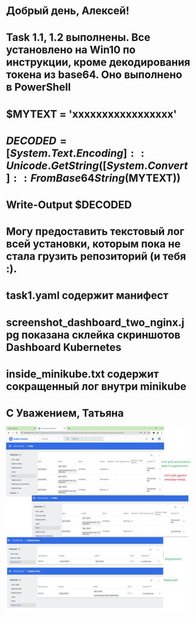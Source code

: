 # Добрый день, Алексей! 
# Task 1.1, 1.2 выполнены. Все установлено на Win10 по инструкции, кроме декодирования токена из base64. Оно выполнено в PowerShell  
# $MYTEXT = 'xxxxxxxxxxxxxxxxx'
# $DECODED = [System.Text.Encoding]::Unicode.GetString([System.Convert]::FromBase64String($MYTEXT))
# Write-Output $DECODED
# Могу предоставить текстовый лог всей установки, которым пока не стала грузить репозиторий (и тебя :).
# 
# task1.yaml  содержит манифест
# screenshot_dashboard_two_nginx.jpg показана склейка скриншотов Dashboard Kubernetes
# inside_minikube.txt содержит сокращенный лог внутри minikube
#
# С Уважением, Татьяна
![склейка скриншотов Dashboard Kubernetes](screenshot_dashboard_two_nginx.jpg)
